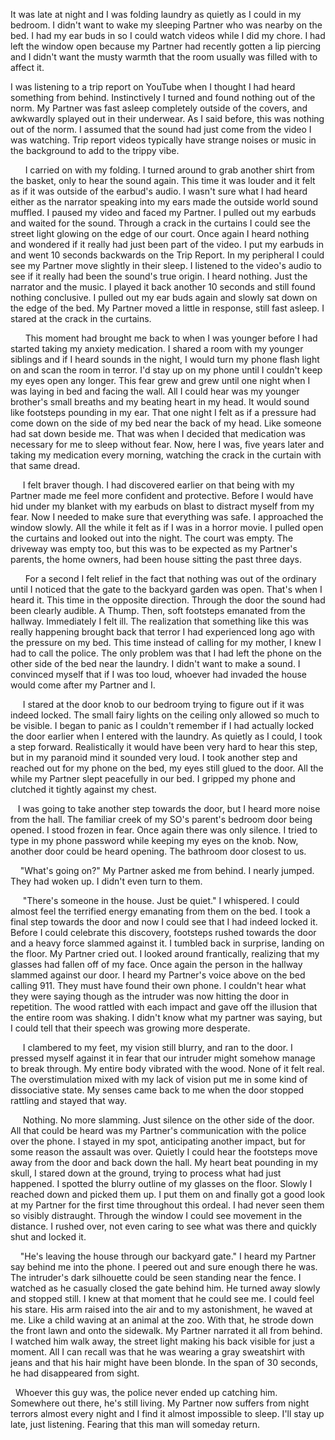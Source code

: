 It was late at night and I was folding laundry as quietly as I could in my bedroom. I didn't want to wake my sleeping Partner who was nearby on the bed. I had my ear buds in so I could watch videos while I did my chore. I had left the window open because my Partner had recently gotten a lip piercing and I didn't want the musty warmth that the room usually was filled with to affect it.   

I was listening to a trip report on YouTube when I thought I had heard something from behind. Instinctively I turned and found nothing out of the norm. My Partner was fast asleep completely outside of the covers, and awkwardly splayed out in their underwear. As I said before, this was nothing out of the norm. I assumed that the sound had just come from the video I was watching. Trip report videos typically have strange noises or music in the background to add to the trippy vibe. 

     
I carried on with my folding. I turned around to grab another shirt from the basket, only to hear the sound again. This time it was louder and it felt as if it was outside of the earbud's audio. I wasn't sure what I had heard either as the narrator speaking into my ears made the outside world sound muffled. I paused my video and faced my Partner. I pulled out my earbuds and waited for the sound. Through a crack in the curtains I could see the street light glowing on the edge of our court. Once again I heard nothing and wondered if it really had just been part of the video. I put my earbuds in and went 10 seconds backwards on the Trip Report. In my peripheral I could see my Partner move slightly in their sleep. I listened to the video's audio to see if it really had been the sound's true origin. I heard nothing. Just the narrator and the music. I played it back another 10 seconds and still found nothing conclusive. I pulled out my ear buds again and slowly sat down on the edge of the bed. My Partner moved a little in response, still fast asleep. I stared at the crack in the curtains. 

     
This moment had brought me back to when I was younger before I had started taking my anxiety medication. I shared a room with my younger siblings and if I heard sounds in the night, I would turn my phone flash light on and scan the room in terror. I'd stay up on my phone until I couldn't keep my eyes open any longer. This fear grew and grew until one night when I was laying in bed and facing the wall. All I could hear was my younger brother's small breaths and my beating heart in my head. It would sound like footsteps pounding in my ear. That one night I felt as if a pressure had come down on the side of my bed near the back of my head. Like someone had sat down beside me. That was when I decided that medication was necessary for me to sleep without fear. Now, here I was, five years later and taking my medication every morning, watching the crack in the curtain with that same dread.

    
I felt braver though. I had discovered earlier on that being with my Partner made me feel more confident and protective. Before I would have hid under my blanket with my earbuds on blast to distract myself from my fear. Now I needed to make sure that everything was safe. I approached the window slowly. All the while it felt as if I was in a horror movie. I pulled open the curtains and looked out into the night. The court was empty. The driveway was empty too, but this was to be expected as my Partner's parents, the home owners, had been house sitting the past three days. 

     
For a second I felt relief in the fact that nothing was out of the ordinary until I noticed that the gate to the backyard garden was open. That's when I heard it. This time in the opposite direction. Through the door the sound had been clearly audible. A Thump. Then, soft footsteps emanated from the hallway. Immediately I felt ill. The realization that something like this was really happening brought back that terror I had experienced long ago with the pressure on my bed. This time instead of calling for my mother, I knew I had to call the police. The only problem was that I had left the phone on the other side of the bed near the laundry. I didn't want to make a sound. I convinced myself that if I was too loud, whoever had invaded the house would come after my Partner and I. 

    
I stared at the door knob to our bedroom trying to figure out if it was indeed locked. The small fairy lights on the ceiling only allowed so much to be visible. I began to panic as I couldn't remember if I had actually locked the door earlier when I entered with the laundry. As quietly as I could, I took a step forward. Realistically it would have been very hard to hear this step, but in my paranoid mind it sounded very loud. I took another step and reached out for my phone on the bed, my eyes still glued to the door. All the while my Partner slept peacefully in our bed. I gripped my phone and clutched it tightly against my chest. 

  
I was going to take another step towards the door, but I heard more noise from the hall. The familiar creek of my SO's parent's bedroom door being opened. I stood frozen in fear. Once again there was only silence. I tried to type in my phone password while keeping my eyes on the knob. Now, another door could be heard opening. The bathroom door closest to us. 

   
"What's going on?" My Partner asked me from behind. I nearly jumped. They had woken up. I didn't even turn to them. 

    
"There's someone in the house. Just be quiet." I whispered. I could almost feel the terrified energy emanating from them on the bed. I took a final step towards the door and now I could see that I had indeed locked it. Before I could celebrate this discovery, footsteps rushed towards the door and a heavy force slammed against it. I tumbled back in surprise, landing on the floor. My Partner cried out. I looked around frantically, realizing that my glasses had fallen off of my face. Once again the person in the hallway slammed against our door. I heard my Partner's voice above on the bed calling 911. They must have found their own phone. I couldn't hear what they were saying though as the intruder was now hitting the door in repetition. The wood rattled with each impact and gave off the illusion that the entire room was shaking. I didn't know what my partner was saying, but I could tell that their speech was growing more desperate. 

    
I clambered to my feet, my vision still blurry, and ran to the door. I pressed myself against it in fear that our intruder might somehow manage to break through. My entire body vibrated with the wood. None of it felt real. The overstimulation mixed with my lack of vision put me in some kind of dissociative state. My senses came back to me when the door stopped rattling and stayed that way. 

    
Nothing. No more slamming. Just silence on the other side of the door. All that could be heard was my Partner's communication with the police over the phone. I stayed in my spot, anticipating another impact, but for some reason the assault was over. Quietly I could hear the footsteps move away from the door and back down the hall. My heart beat pounding in my skull, I stared down at the ground, trying to process what had just happened. I spotted the blurry outline of my glasses on the floor. Slowly I reached down and picked them up. I put them on and finally got a good look at my Partner for the first time throughout this ordeal. I had never seen them so visibly distraught. Through the window I could see movement in the distance. I rushed over, not even caring to see what was there and quickly shut and locked it. 

   
"He's leaving the house through our backyard gate." I heard my Partner say behind me into the phone. I peered out and sure enough there he was. The intruder's dark silhouette could be seen standing near the fence. I watched as he casually closed the gate behind him. He turned away slowly and stopped still. I knew at that moment that he could see me. I could feel his stare. His arm raised into the air and to my astonishment, he waved at me. Like a child waving at an animal at the zoo. With that, he strode down the front lawn and onto the sidewalk. My Partner narrated it all from behind. I watched him walk away, the street light making his back visible for just a moment. All I can recall was that he was wearing a gray sweatshirt with jeans and that his hair might have been blonde. In the span of 30 seconds, he had disappeared from sight. 

 
Whoever this guy was, the police never ended up catching him. Somewhere out there, he's still living. My Partner now suffers from night terrors almost every night and I find it almost impossible to sleep. I'll stay up late, just listening. Fearing that this man will someday return.